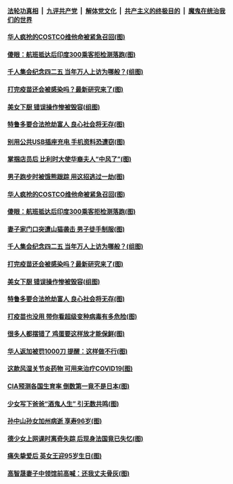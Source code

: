 ####  [法轮功真相](../../../../basic/blob/master/README.md?t=04240602) &nbsp;|&nbsp; [九评共产党](../../../../9ping.md/blob/master/README.md?t=04240602) &nbsp;|&nbsp; [解体党文化](../../../../jtdwh.md/blob/master/README.md?t=04240602)  &nbsp;|&nbsp; [共产主义的终极目的](../../../../gczydzjmd.md/blob/master/README.md?t=04240602) &nbsp;|&nbsp; [魔鬼在统治我们的世界](../../../../mgztzwmdsj.md/blob/master/README.md?t=04240602) 

#### [华人疯抢的COSTCO维他命被紧急召回(图)](../pages/p3/969666.md?t=04240602) 

#### [傻眼：航班抵达后印度300乘客拒检测落跑(图)](../pages/p3/969661.md?t=04240602) 

#### [千人集会纪念四二五 当年万人上访为哪般？(组图)](../pages/p3/969583.md?t=04240602) 

#### [打完疫苗还会被感染吗？最新研究来了(图)](../pages/p3/969590.md?t=04240602) 

#### [美女下厨 错误操作惨被毁容(组图)](../pages/p3/969592.md?t=04240602) 

#### [特鲁多要合法抢劫富人 良心社会将无存(图)](../pages/p3/969585.md?t=04240602) 

#### [别用公共USB插座充电 手机资料恐遭窃(图)](../pages/p3/969693.md?t=04240602) 

#### [掌掴店员后 比利时大使华裔夫人“中风了”(图)](../pages/p3/969668.md?t=04240602) 

#### [男子跑步时被饿熊跟踪 用这招逃过一劫(图)](../pages/p3/969681.md?t=04240602) 

#### [华人疯抢的COSTCO维他命被紧急召回(图)](../pages/p3/969666.md?t=04240602) 

#### [傻眼：航班抵达后印度300乘客拒检测落跑(图)](../pages/p3/969661.md?t=04240602) 

#### [妻子家门口突遭山猫袭击 男子徒手制服(图)](../pages/p3/969627.md?t=04240602) 

#### [千人集会纪念四二五 当年万人上访为哪般？(组图)](../pages/p3/969583.md?t=04240602) 

#### [打完疫苗还会被感染吗？最新研究来了(图)](../pages/p3/969590.md?t=04240602) 

#### [美女下厨 错误操作惨被毁容(组图)](../pages/p3/969592.md?t=04240602) 

#### [特鲁多要合法抢劫富人 良心社会将无存(图)](../pages/p3/969585.md?t=04240602) 

#### [打疫苗也没用 带你看超级变种病毒有多危险(图)](../pages/p3/969587.md?t=04240602) 

#### [很多人都摆错了 鸡蛋要这样放才能保鲜(图)](../pages/p3/969578.md?t=04240602) 

#### [华人返加被罚1000刀 提醒：这样做不行(图)](../pages/p3/969567.md?t=04240602) 

#### [这款风湿关节炎药物 可用来治疗COVID19(图)](../pages/p3/969548.md?t=04240602) 

#### [CIA预测各国生育率 倒数第一竟不是日本(图)](../pages/p3/969480.md?t=04240602) 

#### [少女写下爸爸“酒鬼人生” 引无数共鸣(图)](../pages/p3/969478.md?t=04240602) 

#### [孙中山孙女加州病逝 享寿96岁(图)](../pages/p3/969453.md?t=04240602) 

#### [德少女上网课时离奇失踪 后现身法国竟已失忆(图)](../pages/p3/969438.md?t=04240602) 

#### [痛失挚爱后 英女王迎95岁生日(图)](../pages/p3/969448.md?t=04240602) 

#### [高智晟妻子中领馆前高喊：还我丈夫骨灰(图)](../pages/p3/969411.md?t=04240602) 

